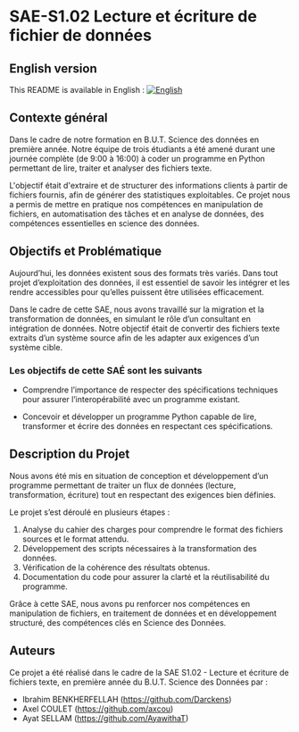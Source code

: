 # SAE-S1.02 Lecture et écriture de fichier de données

## English version
This README is available in English : [![English](https://img.shields.io/badge/lang-English-blue)](README.en.md)

## Contexte général

Dans le cadre de notre formation en B.U.T. Science des données en première année. Notre équipe de trois étudiants a été amené durant une journée complète (de 9:00 à 16:00) à coder un programme en Python permettant de lire, traiter et analyser des fichiers texte. 

L'objectif était d'extraire et de structurer des informations clients à partir de fichiers fournis, afin de générer des statistiques exploitables. Ce projet nous a permis de mettre en pratique nos compétences en manipulation de fichiers, en automatisation des tâches et en analyse de données, des compétences essentielles en science des données.

## Objectifs et Problématique 

Aujourd’hui, les données existent sous des formats très variés. Dans tout projet d’exploitation des données, il est essentiel de savoir les intégrer et les rendre accessibles pour qu’elles puissent être utilisées efficacement.

Dans le cadre de cette SAE, nous avons travaillé sur la migration et la transformation de données, en simulant le rôle d’un consultant en intégration de données. Notre objectif était de convertir des fichiers texte extraits d’un système source afin de les adapter aux exigences d’un système cible.

### Les objectifs de cette SAÉ sont les suivants 

- Comprendre l’importance de respecter des spécifications techniques pour assurer l’interopérabilité avec un programme existant.
  
- Concevoir et développer un programme Python capable de lire, transformer et écrire des données en respectant ces spécifications.

##  Description du Projet 

Nous avons été mis en situation de conception et développement d’un programme permettant de traiter un flux de données (lecture, transformation, écriture) tout en respectant des exigences bien définies.

Le projet s’est déroulé en plusieurs étapes :

1. Analyse du cahier des charges pour comprendre le format des fichiers sources et le format attendu.
2. Développement des scripts nécessaires à la transformation des données.
3. Vérification de la cohérence des résultats obtenus.
4. Documentation du code pour assurer la clarté et la réutilisabilité du programme.

Grâce à cette SAE, nous avons pu renforcer nos compétences en manipulation de fichiers, en traitement de données et en développement structuré, des compétences clés en Science des Données.

## Auteurs  

Ce projet a été réalisé dans le cadre de la SAE S1.02 - Lecture et écriture de fichiers texte, en première année du B.U.T. Science des Données par :

- Ibrahim BENKHERFELLAH (https://github.com/Darckens)  
- Axel COULET (https://github.com/axcou)  
- Ayat SELLAM (https://github.com/AyawithaT)  

